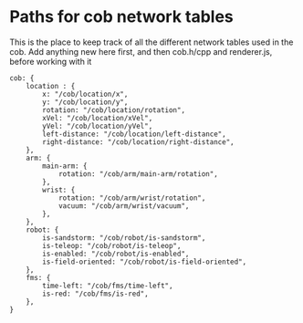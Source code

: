 # Paths for cob network tables
This is the place to keep track of all the different network tables used in the cob. 
Add anything new here first, and then cob.h/cpp and renderer.js, before working with it

```
cob: {
    location : {
        x: "/cob/location/x",
        y: "/cob/location/y",
        rotation: "/cob/location/rotation",
        xVel: "/cob/location/xVel",
        yVel: "/cob/location/yVel",
        left-distance: "/cob/location/left-distance",
        right-distance: "/cob/location/right-distance",
    },
    arm: {
        main-arm: {
            rotation: "/cob/arm/main-arm/rotation",
        },
        wrist: {
            rotation: "/cob/arm/wrist/rotation",
            vacuum: "/cob/arm/wrist/vacuum",
        },
    },
    robot: {
        is-sandstorm: "/cob/robot/is-sandstorm",
        is-teleop: "/cob/robot/is-teleop",
        is-enabled: "/cob/robot/is-enabled",
        is-field-oriented: "/cob/robot/is-field-oriented",
    },
    fms: {
        time-left: "/cob/fms/time-left",
        is-red: "/cob/fms/is-red",
    },
}

```

